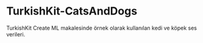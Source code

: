 # TurkishKit-CatsAndDogs
TurkishKit Create ML makalesinde örnek olarak kullanılan kedi ve köpek ses verileri.
